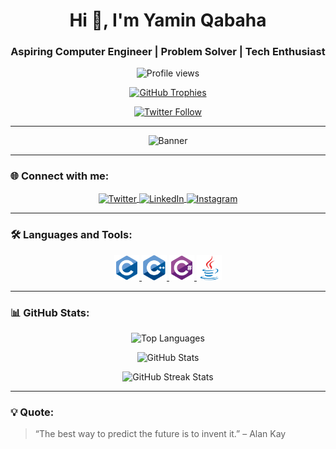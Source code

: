 <h1 align="center">Hi 👋, I'm Yamin Qabaha</h1>
<h3 align="center">Aspiring Computer Engineer | Problem Solver | Tech Enthusiast</h3>

<p align="center">
  <img src="https://komarev.com/ghpvc/?username=yaminqabaha7&label=Profile%20views&color=0e75b6&style=flat" alt="Profile views" />
</p>

<p align="center">
  <a href="https://github.com/ryo-ma/github-profile-trophy">
    <img src="https://github-profile-trophy.vercel.app/?username=yaminqabaha7&theme=onedark&no-frame=true&row=1" alt="GitHub Trophies" />
  </a>
</p>

<p align="center">
  <a href="https://twitter.com/eng_yaminqabaha" target="_blank">
    <img src="https://img.shields.io/twitter/follow/eng_yaminqabaha?logo=twitter&style=for-the-badge" alt="Twitter Follow" />
  </a>
</p>

---

<p align="center">
  <img src="https://via.placeholder.com/800x300?text=Welcome+to+My+GitHub+Profile!" alt="Banner" />
</p>

---

### 🌐 Connect with me:
<p align="center">
  <a href="https://twitter.com/eng_yaminqabaha" target="blank">
    <img align="center" src="https://raw.githubusercontent.com/rahuldkjain/github-profile-readme-generator/master/src/images/icons/Social/twitter.svg" alt="Twitter" height="30" width="40" />
  </a>
  <a href="https://linkedin.com/in/yamin-qabaha-4328a2346" target="blank">
    <img align="center" src="https://raw.githubusercontent.com/rahuldkjain/github-profile-readme-generator/master/src/images/icons/Social/linked-in-alt.svg" alt="LinkedIn" height="30" width="40" />
  </a>
  <a href="https://instagram.com/yamin.qabaha7" target="blank">
    <img align="center" src="https://raw.githubusercontent.com/rahuldkjain/github-profile-readme-generator/master/src/images/icons/Social/instagram.svg" alt="Instagram" height="30" width="40" />
  </a>
</p>

---

### 🛠️ Languages and Tools:
<p align="center">
  <a href="https://www.cprogramming.com/" target="_blank" rel="noreferrer">
    <img src="https://raw.githubusercontent.com/devicons/devicon/master/icons/c/c-original.svg" alt="C" width="40" height="40" />
  </a>
  <a href="https://www.w3schools.com/cpp/" target="_blank" rel="noreferrer">
    <img src="https://raw.githubusercontent.com/devicons/devicon/master/icons/cplusplus/cplusplus-original.svg" alt="C++" width="40" height="40" />
  </a>
  <a href="https://www.w3schools.com/cs/" target="_blank" rel="noreferrer">
    <img src="https://raw.githubusercontent.com/devicons/devicon/master/icons/csharp/csharp-original.svg" alt="C#" width="40" height="40" />
  </a>
  <a href="https://www.java.com" target="_blank" rel="noreferrer">
    <img src="https://raw.githubusercontent.com/devicons/devicon/master/icons/java/java-original.svg" alt="Java" width="40" height="40" />
  </a>
</p>

---

### 📊 GitHub Stats:
<p align="center">
  <img src="https://github-readme-stats.vercel.app/api/top-langs?username=yaminqabaha7&show_icons=true&locale=en&layout=compact" alt="Top Languages" />
</p>

<p align="center">
  <img src="https://github-readme-stats.vercel.app/api?username=yaminqabaha7&show_icons=true&locale=en" alt="GitHub Stats" />
</p>

<p align="center">
  <img src="https://github-readme-streak-stats.herokuapp.com/?user=yaminqabaha7&" alt="GitHub Streak Stats" />
</p>

---

### 💡 Quote:
> “The best way to predict the future is to invent it.” – Alan Kay
